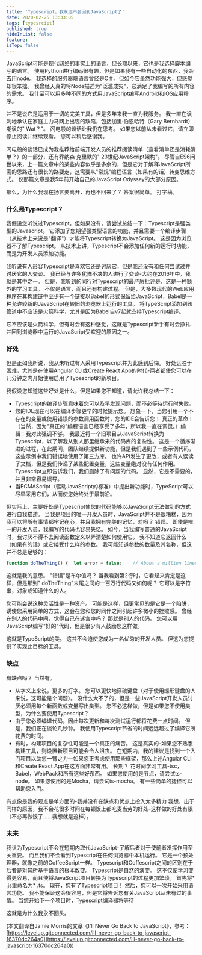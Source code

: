 ```yaml
---
title: 'Typescript，我永远不会回到JavaScript了'
date: 2020-02-25 13:33:05
tags: [typesrcipt]
published: true
hideInList: false
feature: 
isTop: false
---
```

JavaScript可能是现代网络的事实上的语言，但长期以来，它也是我选择脚本编写的语言。 使用Python进行编码很有趣，但是如果我有一些自动化的东西，我会去用node。 我选择的服务器端语言曾经是C＃，但如今它虽然功能强大，但感觉却很笨拙。 我曾经天真的将Node描述为"泛滥成灾"，它满足了我编写的所有内容的需求。 我什至可以用多种不同的方式用JavaScript编写Android和iOS应用程序。

<!-- more -->


并不是说它是适用于一切的完美工具，但是多年来我一直为我服务。 我一直在讽刺地承认在家庭主力马网上出现的缺陷，包括加里·伯恩哈特（Gary Bernhardt）嘲讽的" Wat？"。 闪电般的谈话让我仍在思考。 如果您以前从未看过它，请立即停止阅读并继续观看。 您可以稍后感谢我。

闪电般的谈话已成为我推荐给前端开发人员的推荐阅读清单（查看清单还是消耗清单？）的一部分，还有乔纳森·克里默的" 23世纪JavaScript架构"。 尽管自ES6问世以来，上一篇文章中的某些内容似乎是多余的，但是它对于解释JavaScript所需的思路还有很长的路要走，这需要从"常规"编程语言（如果有的话）转变思维方式。 仅那篇文章是我5年前开始自己的JavaScript Odyssey的大部分原因。

那么，为什么我现在扬言要离开，再也不回来了？ 答案很简单。 打字稿。

### 什么是Typescript？

我假设您听说过Typescript，但如果没有，请尝试总结一下：Typescript是强类型的Javascript。 它添加了您期望强类型语言的功能，并且需要一个编译步骤（从技术上来说是"翻译"）才能将Typescript转换为JavaScript。 这是因为浏览器不了解Typescript。 从技术上讲，Typescript不会添加任何新的运行时功能，而是为开发人员添加功能。

我听说有人形容Typescript是喜欢它还是讨厌它，但是我还没有和任何尝试过并讨厌它的人交谈。 我已经与许多犹豫不决的人进行了交谈-大约在2016年中，我就是其中之一。 但是，我听到的同行对Typescript的最严厉批评是，这是一种额外的学习工具。 不仅是语言，而且还有构建过程。 但是，大多数现代的Web应用程序在其构建链中至少有一个链接以Babel的形式保留给JavaScript，Babel是一种允许较新的JavaScript在较旧的浏览器上运行的工具。 将TypeScript添加到该管道中不应该是火箭科学，尤其是因为Babel自v7起就支持Typescript编译。

它不应该是火箭科学，但有时会有这种感觉，这就是Typescript新手有时会挣扎并回到浏览器中运行的JavaScript受欢迎的原因之一。

### 好处

但是正如我所说，我从未听过有人采用Typescript并为此感到后悔。 好处远胜于困难，尤其是在使用Angular CLI或Create React App的时代-两者都使您可以在几分钟之内开始使用启用了Typescript的新项目。

我假设您知道这些好处是什么，但是如果您不知道，请允许我总结一下：

- Typescript的编译步骤意味着您可以及早发现问题，而不必等待运行时失败。
- 您的IDE现在可以在编译步骤更早的时候提示您。 想象一下，当您引用一个不存在的变量或使用错误的参数调用函数时，您的IDE会告诉您！ 真正的革命！ （当然，因为"真正的"编程语言已经享受了多年，所以我一直在调侃。）编辑：我对此强调不够。 我最近将一个旧项目从JavaScript转换为Typescript，以了解我从别人那里继承来的代码库的复杂性。 这是一个循序渐进的过程，在此期间，团队继续提供新功能，但是我们遇到了一些示例代码，这些示例中我们错误地使用了第三方库。 也许API发生了更改，或者有人误读了文档，但是我们传递了某些配置变量，这些变量绝对没有任何作用。 Typescript立即告诉我们，我们删除了有问题的代码。 显然，它是不需要的，并且非常容易误导。
- 当ECMAScript（驱动JavaScript的标准）中提出新功能时，TypeScript可以尽早采用它们，从而使您始终处于最前沿。

但实际上，主要好处是Typescript使您的代码能够以JavaScript无法做到的方式进行自我描述。 当我是项目的唯一开发人员时，JavaScript并不是很糟糕，因为我可以将所有事情都牢记在心，并且我拥有完美的记忆，对吗？ 错误。 即使是唯一的开发人员，我编写的代码也容易失忆。 如今，当我编写普通的JavaScript时，我讨厌不得不去阅读函数定义以弄清楚如何使用它。 我不知道它返回什么（如果有的话）或它接受什么样的参数。 我可能知道参数的数量及其名称，但这并不总是足够的：

``` javascript
function doTheThing() {  let error = false;    // About a million lines of code that might cause an error    return error;}function consumeTheThing() {  let error = doTheThing();  if (error) {    // What do I do with the error now?  }}
```

这就是我的意思。 "错误"是布尔值吗？ 当我看到第2行时，它看起来肯定是这样，但是那到" doTheThing"末尾之间的一百万行代码又如何呢？ 它可以是字符串，对象或知道什么的人。

您可能会说这种灵活性是一种资产。 可能是这样，但更常见的是它是一个陷阱，诱使您采用简单的方式，这会在您和您的同伴之间引起许多微小的挫败感。 曾经在别人的代码中间，觉得自己在迷宫中吗？ 那就是别人的代码。 您可以用JavaScript编写"好的"代码，但是很少有人鼓励您这样做。

这就是TypeScript的美。 这并不会迫使您成为一名优秀的开发人员。 但这为您提供了实现此目标的工具。

### 缺点

有缺点吗？ 当然有。

- 从字义上来说，更多的打字。 您可以更快地穿破键盘（对于使用蝶形键盘的人来说，这可能是个问题）。 没什么大不了的，但是一些JavaScript开发人员讨厌必须用每个新函数或变量写出类型。 您不必这样做，但是如果您不使用类型，为什么要使用Typescript？
- 由于您必须编译代码，因此每次更新和每次测试运行都将花费一点时间。 但是，我们正在谈论几秒钟。 我使用Typescript节省的时间远远超过了编译它所花费的时间。
- 有时，构建项目的复杂性可能是一个真正的痛苦。 这是真实的-如果您不熟悉构建工具，则设置新项目可能会令人沮丧。 在短期内，我的建议是找到一个入门项目以助您一臂之力—如果您正考虑使用那些框架，那么上述Angular CLI和Create React App在这方面非常有用。 长期？ 花时间学习工具-tsc，Babel，WebPack和所有这些好东西。 如果您使用的是节点，请尝试ts-node。 如果您使用的是Mocha，请尝试ts-mocha。 有一些简单的捷径可以帮助您入门。

有点像是我的观点是单方面的-我并没有在缺点和优点上投入太多精力 我想，出于同样的原因，我不会花很多时间在每顿饭上都吃麦当劳的好处-这样做的好处有限（不必再做饭了……我想就是这样）。

### 未来

我认为Typescript不会在短期内取代JavaScript-了解后者对于使前者发挥作用至关重要。 而且我们不会看到Typescript在任何浏览器中本机运行。 它是一个预处理器，就像之前的CoffeeScript一样。 Typescript和Coffescript之间的区别在于后者是对其所基于语言的根本改变。 Typescript是自然的演变。 这不仅使学习变得更容易，而且使将JavaScript项目转换为Typescript的过程更加繁琐。 首先将* .js重命名为* .ts。 现在，您有了Typescript项目！ 然后，您可以一次开始采用语言功能。 我不能保证这会很容易，但是它将告诉您有关JavaScript从未有过的事情。 当您开始下一个项目时，Typescript编译器将等待

这就是为什么我永不回头。

(本文翻译自Jamie Morris的文章《I'll Never Go Back to JavaScript》，参考：[https://levelup.gitconnected.com/ill-never-go-back-to-javascript-16370dc264a0](https://levelup.gitconnected.com/ill-never-go-back-to-javascript-16370dc264a0))